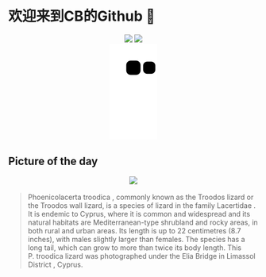 
# 欢迎来到CB的Github 👋

<div align="center">
  <img height="137px" src="https://github-readme-stats.vercel.app/api?username=SuperCB&show_icons=true&theme=radical" />
  <img height="137px" src="https://github-readme-stats.vercel.app/api/top-langs/?username=SuperCB&hide_title=true&hide_border=true&layout=compact&langs_count=6&text_color=000&icon_color=fff" />
</div>


<div align="center">
    <img src="./contribution-snake/github-contribution-grid-snake.svg" />
</div>



## Picture of the day
<div align="center">
  <img width=400px src="https://upload.wikimedia.org/wikipedia/commons/thumb/2/29/Troodos_lizard_%28Phoenicolacerta_troodica%29.jpg/825px-Troodos_lizard_%28Phoenicolacerta_troodica%29.jpg" />
</div>

>Phoenicolacerta troodica , commonly known as the Troodos lizard or the Troodos wall lizard, is a species of  lizard  in the family  Lacertidae . It is endemic to Cyprus, where it is common and widespread and its natural habitats are  Mediterranean-type  shrubland and rocky areas, in both rural and urban areas. Its length is up to 22 centimetres (8.7 inches), with males slightly larger than females. The species has a long tail, which can grow to more than twice its body length. This  P. troodica  lizard was photographed under the Elia Bridge in  Limassol District , Cyprus.


